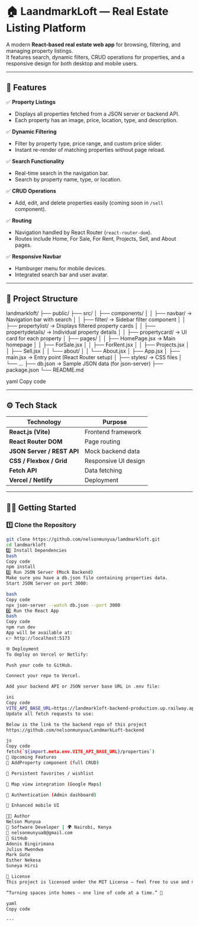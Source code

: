 # 🏠 LaandmarkLoft — Real Estate Listing Platform

A modern **React-based real estate web app** for browsing, filtering, and managing property listings.  
It features search, dynamic filters, CRUD operations for properties, and a responsive design for both desktop and mobile users.

---

## 🚀 Features

✅ **Property Listings**
- Displays all properties fetched from a JSON server or backend API.  
- Each property has an image, price, location, type, and description.

✅ **Dynamic Filtering**
- Filter by property type, price range, and custom price slider.
- Instant re-render of matching properties without page reload.

✅ **Search Functionality**
- Real-time search in the navigation bar.
- Search by property name, type, or location.

✅ **CRUD Operations**
- Add, edit, and delete properties easily (coming soon in `/sell` component).

✅ **Routing**
- Navigation handled by React Router (`react-router-dom`).
- Routes include Home, For Sale, For Rent, Projects, Sell, and About pages.

✅ **Responsive Navbar**
- Hamburger menu for mobile devices.
- Integrated search bar and user avatar.

---

## 🧱 Project Structure

landmarkloft/
├── public/
├── src/
│ ├── components/
│ │ ├── navbar/ → Navigation bar with search
│ │ ├── filter/ → Sidebar filter component
│ │ ├── propertylist/ → Displays filtered property cards
│ │ ├── propertydetails/ → Individual property details
│ │ ├── propertycard/ → UI card for each property
│ ├── pages/
│ │ ├── HomePage.jsx → Main homepage
│ │ ├── ForSale.jsx
│ │ ├── ForRent.jsx
│ │ ├── Projects.jsx
│ │ ├── Sell.jsx
│ │ └── about/
│ │ └── About.jsx
│ ├── App.jsx
│ ├── main.jsx → Entry point (React Router setup)
│ ├── styles/ → CSS files
│ └── ...
├── db.json → Sample JSON data (for json-server)
├── package.json
└── README.md

yaml
Copy code

---

## ⚙️ Tech Stack

| Technology | Purpose |
|-------------|----------|
| **React.js (Vite)** | Frontend framework |
| **React Router DOM** | Page routing |
| **JSON Server / REST API** | Mock backend data |
| **CSS / Flexbox / Grid** | Responsive UI design |
| **Fetch API** | Data fetching |
| **Vercel / Netlify** | Deployment |

---

## 🧑‍💻 Getting Started

### 1️⃣ Clone the Repository

```bash
git clone https://github.com/nelsonmunyua/lamdmarkloft.git
cd landmarkloft
2️⃣ Install Dependencies
bash
Copy code
npm install
3️⃣ Run JSON Server (Mock Backend)
Make sure you have a db.json file containing properties data.
Start JSON Server on port 3000:

bash
Copy code
npx json-server --watch db.json --port 3000
4️⃣ Run the React App
bash
Copy code
npm run dev
App will be available at:
👉 http://localhost:5173

🌐 Deployment
To deploy on Vercel or Netlify:

Push your code to GitHub.

Connect your repo to Vercel.

Add your backend API or JSON server base URL in .env file:

ini
Copy code
VITE_API_BASE_URL=https://landmarkloft-backend-production.up.railway.app
Update all fetch requests to use:

Below is the link to the backend repo of this project 
https://github.com/nelsonmunyua/LandmarkLoft-backend

js
Copy code
fetch(`${import.meta.env.VITE_API_BASE_URL}/properties`)
🧩 Upcoming Features
📝 AddProperty component (full CRUD)

💾 Persistent favorites / wishlist

🧭 Map view integration (Google Maps)

🔐 Authentication (Admin dashboard)

📱 Enhanced mobile UI

👨‍💻 Author
Nelson Munyua
💼 Software Developer | 🌍 Nairobi, Kenya
📧 nelsonmunyua8@gmail.com
🔗 GitHub
Adonis Bingirimana
Julius Mwendwa
Mark Guto
Esther Nekesa
Suneya Hirsi

📜 License
This project is licensed under the MIT License — feel free to use and modify for your own projects.

“Turning spaces into homes — one line of code at a time.” 🏡

yaml
Copy code

---
